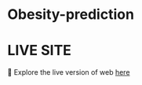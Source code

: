 # Obesity-prediction
# LIVE SITE
🔗 Explore the live version of web <a href="https://obesity-predictor.streamlit.app/" target="_blank">here</a>

